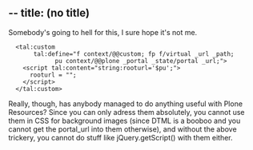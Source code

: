 --
title: (no title)
--
<p>Somebody's going to hell for this, I sure hope it's not me.</p>

<pre><code>  &lt;tal:custom
       tal:define="f context/@@custom; fp f/virtual _url _path;
             pu context/@@plone _portal _state/portal _url;"&gt;
    &lt;script tal:content="string:rooturl='$pu';"&gt;
      rooturl = "";
    &lt;/script&gt;
  &lt;/tal:custom&gt;
</code></pre>

<p>Really, though, has anybody managed to do anything useful with Plone Resources? Since you can only adress them absolutely, you cannot use them in CSS for background images (since DTML is a booboo and you cannot get the portal&#95;url into them otherwise), and without the above trickery, you cannot do stuff like jQuery.getScript() with them either.</p>